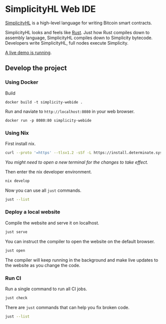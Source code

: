 # SimplicityHL Web IDE

[SimplicityHL](https://github.com/BlockstreamResearch/simplicityhl) is a high-level language for writing Bitcoin smart contracts.

SimplicityHL looks and feels like [Rust](https://www.rust-lang.org). Just how Rust compiles down to assembly language, SimplicityHL compiles down to Simplicity bytecode. Developers write SimplicityHL, full nodes execute Simplicity.

[A live demo is running](https://ide.simplicity-lang.org).

## Develop the project

### Using Docker

Build
```
docker build -t simplicity-webide .
```

Run and naviate to `http://localhost:8080` in your web browser.
```
docker run -p 8080:80 simplicity-webide
```

### Using Nix

First install nix.

```bash
curl --proto '=https' --tlsv1.2 -sSf -L https://install.determinate.systems/nix | sh -s -- install
```

_You might need to open a new terminal for the changes to take effect._

Then enter the nix developer environment.

```bash
nix develop
```

Now you can use all `just` commands.

```bash
just --list
```

### Deploy a local website

Compile the website and serve it on localhost.

```bash
just serve
```

You can instruct the compiler to open the website on the default browser.

```bash
just open
```

The compiler will keep running in the background and make live updates to the website as you change the code.

### Run CI

Run a single command to run all CI jobs.

```bash
just check
```

There are `just` commands that can help you fix broken code.

```bash
just --list
```
